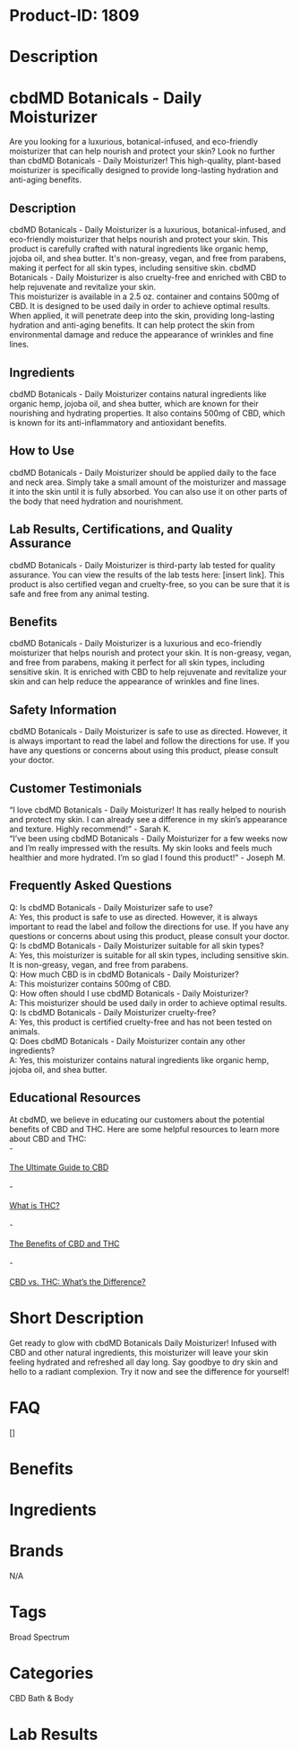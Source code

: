 # Product-ID: 1809

# Description

<h1>
 cbdMD Botanicals - Daily Moisturizer<br />
</h1>
<p>
 Are you looking for a luxurious, botanical-infused, and eco-friendly moisturizer that can help nourish and protect your skin? Look no further than cbdMD Botanicals - Daily Moisturizer! This high-quality, plant-based moisturizer is specifically designed to provide long-lasting hydration and anti-aging benefits.
</p>
<h2>
 Description<br />
</h2>
<p>
 cbdMD Botanicals - Daily Moisturizer is a luxurious, botanical-infused, and eco-friendly moisturizer that helps nourish and protect your skin. This product is carefully crafted with natural ingredients like organic hemp, jojoba oil, and shea butter. It's non-greasy, vegan, and free from parabens, making it perfect for all skin types, including sensitive skin. cbdMD Botanicals - Daily Moisturizer is also cruelty-free and enriched with CBD to help rejuvenate and revitalize your skin.<br />
This moisturizer is available in a 2.5 oz. container and contains 500mg of CBD. It is designed to be used daily in order to achieve optimal results. When applied, it will penetrate deep into the skin, providing long-lasting hydration and anti-aging benefits. It can help protect the skin from environmental damage and reduce the appearance of wrinkles and fine lines.
</p>
<h2>
 Ingredients<br />
</h2>
<p>
 cbdMD Botanicals - Daily Moisturizer contains natural ingredients like organic hemp, jojoba oil, and shea butter, which are known for their nourishing and hydrating properties. It also contains 500mg of CBD, which is known for its anti-inflammatory and antioxidant benefits.
</p>
<h2>
 How to Use<br />
</h2>
<p>
 cbdMD Botanicals - Daily Moisturizer should be applied daily to the face and neck area. Simply take a small amount of the moisturizer and massage it into the skin until it is fully absorbed. You can also use it on other parts of the body that need hydration and nourishment.
</p>
<h2>
 Lab Results, Certifications, and Quality Assurance<br />
</h2>
<p>
 cbdMD Botanicals - Daily Moisturizer is third-party lab tested for quality assurance. You can view the results of the lab tests here: [insert link]. This product is also certified vegan and cruelty-free, so you can be sure that it is safe and free from any animal testing.
</p>
<h2>
 Benefits<br />
</h2>
<p>
 cbdMD Botanicals - Daily Moisturizer is a luxurious and eco-friendly moisturizer that helps nourish and protect your skin. It is non-greasy, vegan, and free from parabens, making it perfect for all skin types, including sensitive skin. It is enriched with CBD to help rejuvenate and revitalize your skin and can help reduce the appearance of wrinkles and fine lines.
</p>
<h2>
 Safety Information<br />
</h2>
<p>
 cbdMD Botanicals - Daily Moisturizer is safe to use as directed. However, it is always important to read the label and follow the directions for use. If you have any questions or concerns about using this product, please consult your doctor.
</p>
<h2>
 Customer Testimonials<br />
</h2>
<p>
 “I love cbdMD Botanicals - Daily Moisturizer! It has really helped to nourish and protect my skin. I can already see a difference in my skin’s appearance and texture. Highly recommend!” - Sarah K.<br />
“I’ve been using cbdMD Botanicals - Daily Moisturizer for a few weeks now and I’m really impressed with the results. My skin looks and feels much healthier and more hydrated. I’m so glad I found this product!” - Joseph M.
</p>
<h2>
 Frequently Asked Questions<br />
</h2>
<p>
 Q: Is cbdMD Botanicals - Daily Moisturizer safe to use?<br />
A: Yes, this product is safe to use as directed. However, it is always important to read the label and follow the directions for use. If you have any questions or concerns about using this product, please consult your doctor.<br />
Q: Is cbdMD Botanicals - Daily Moisturizer suitable for all skin types?<br />
A: Yes, this moisturizer is suitable for all skin types, including sensitive skin. It is non-greasy, vegan, and free from parabens.<br />
Q: How much CBD is in cbdMD Botanicals - Daily Moisturizer?<br />
A: This moisturizer contains 500mg of CBD.<br />
Q: How often should I use cbdMD Botanicals - Daily Moisturizer?<br />
A: This moisturizer should be used daily in order to achieve optimal results.<br />
Q: Is cbdMD Botanicals - Daily Moisturizer cruelty-free?<br />
A: Yes, this product is certified cruelty-free and has not been tested on animals.<br />
Q: Does cbdMD Botanicals - Daily Moisturizer contain any other ingredients?<br />
A: Yes, this moisturizer contains natural ingredients like organic hemp, jojoba oil, and shea butter.
</p>
<h2>
 Educational Resources<br />
</h2>
<p>
 At cbdMD, we believe in educating our customers about the potential benefits of CBD and THC. Here are some helpful resources to learn more about CBD and THC:<br />
-<br />
 <a href="https://www.cbdmd.com/blog/post/the-ultimate-guide-to-cbd"><br />
  The Ultimate Guide to CBD<br />
 </a><br />
 -<br />
 <a href="https://www.cbdmd.com/blog/post/what-is-thc"><br />
  What is THC?<br />
 </a><br />
 -<br />
 <a href="https://www.cbdmd.com/blog/post/the-benefits-of-cbd-and-thc"><br />
  The Benefits of CBD and THC<br />
 </a><br />
 -<br />
 <a href="https://www.cbdmd.com/blog/post/cbd-vs-thc-whats-the-difference"><br />
  CBD vs. THC: What’s the Difference?<br />
 </a></p>


# Short Description

<p>Get ready to glow with cbdMD Botanicals Daily Moisturizer! Infused with CBD and other natural ingredients, this moisturizer will leave your skin feeling hydrated and refreshed all day long. Say goodbye to dry skin and hello to a radiant complexion. Try it now and see the difference for yourself!</p>


# FAQ
[]

# Benefits



# Ingredients



# Brands

N/A

# Tags

Broad Spectrum

# Categories

CBD Bath &amp; Body

# Lab Results
